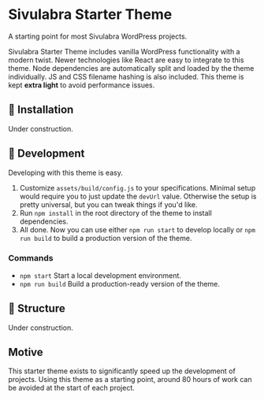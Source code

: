 # Sivulabra Starter Theme
A starting point for most Sivulabra WordPress projects.

Sivulabra Starter Theme includes vanilla WordPress functionality with a modern twist. Newer technologies like React are easy to integrate to this theme. Node dependencies are automatically split and loaded by the theme individually. JS and CSS filename hashing is also included. This theme is kept **extra light** to avoid performance issues.

## 🚀 Installation
Under construction.

## 🔧 Development
Developing with this theme is easy.
1. Customize `assets/build/config.js` to your specifications. Minimal setup would require you to just update the `devUrl` value. Otherwise the setup is pretty universal, but you can tweak things if you'd like.
2. Run `npm install` in the root directory of the theme to install dependencies.
3. All done. Now you can use either `npm run start` to develop locally or `npm run build` to build a production version of the theme.

### Commands
- `npm start` Start a local development environment.
- `npm run build` Build a production-ready version of the theme.

## 📂 Structure
Under construction.

## Motive
This starter theme exists to significantly speed up the development of projects. Using this theme as a starting point, around 80 hours of work can be avoided at the start of each project.
